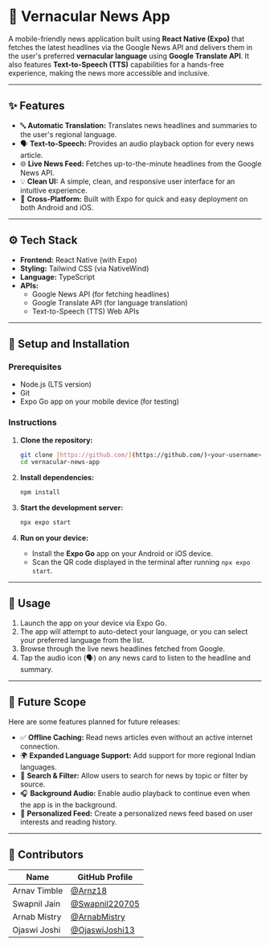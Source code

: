 # 📰 Vernacular News App

A mobile-friendly news application built using **React Native (Expo)** that fetches the latest headlines via the Google News API and delivers them in the user's preferred **vernacular language** using **Google Translate API**. It also features **Text-to-Speech (TTS)** capabilities for a hands-free experience, making the news more accessible and inclusive.

---

## ✨ Features

- 🔤 **Automatic Translation:** Translates news headlines and summaries to the user's regional language.
- 🗣️ **Text-to-Speech:** Provides an audio playback option for every news article.
- 🌐 **Live News Feed:** Fetches up-to-the-minute headlines from the Google News API.
- 💡 **Clean UI:** A simple, clean, and responsive user interface for an intuitive experience.
- 📱 **Cross-Platform:** Built with Expo for quick and easy deployment on both Android and iOS.

---

## ⚙️ Tech Stack

- **Frontend:** React Native (with Expo)
- **Styling:** Tailwind CSS (via NativeWind)
- **Language:** TypeScript
- **APIs:**
    - Google News API (for fetching headlines)
    - Google Translate API (for language translation)
    - Text-to-Speech (TTS) Web APIs

---

## 🚀 Setup and Installation

### Prerequisites
- Node.js (LTS version)
- Git
- Expo Go app on your mobile device (for testing)

### Instructions

1.  **Clone the repository:**
    ```bash
    git clone [https://github.com/](https://github.com/)<your-username>/vernacular-news-app.git
    cd vernacular-news-app
    ```

2.  **Install dependencies:**
    ```bash
    npm install
    ```

3.  **Start the development server:**
    ```bash
    npx expo start
    ```

4.  **Run on your device:**
    - Install the **Expo Go** app on your Android or iOS device.
    - Scan the QR code displayed in the terminal after running `npx expo start`.

---

## 🧪 Usage

1.  Launch the app on your device via Expo Go.
2.  The app will attempt to auto-detect your language, or you can select your preferred language from the list.
3.  Browse through the live news headlines fetched from Google.
4.  Tap the audio icon (🗣️) on any news card to listen to the headline and summary.

---

## 🌱 Future Scope

Here are some features planned for future releases:

- ✅ **Offline Caching:** Read news articles even without an active internet connection.
- 🌍 **Expanded Language Support:** Add support for more regional Indian languages.
- 🔎 **Search & Filter:** Allow users to search for news by topic or filter by source.
- 🎧 **Background Audio:** Enable audio playback to continue even when the app is in the background.
- 📰 **Personalized Feed:** Create a personalized news feed based on user interests and reading history.

---

## 🙌 Contributors

| Name         | GitHub Profile                                     |
| ------------ | -------------------------------------------------- |
| Arnav Timble | [@Arnz18](https://github.com/Arnz18)               |
| Swapnil Jain | [@Swapnil220705](https://github.com/Swapnil220705) |
| Arnab Mistry | [@ArnabMistry](https://github.com/ArnabMistry)     |
| Ojaswi Joshi | [@OjaswiJoshi13](https://github.com/OjaswiJoshi13) |
